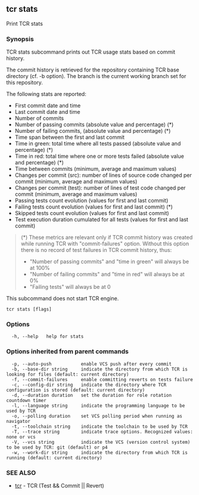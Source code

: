 ## tcr stats

Print TCR stats

### Synopsis


TCR stats subcommand prints out TCR usage stats based on commit history.

The commit history is retrieved for the repository containing
TCR base directory (cf. -b option). The branch is the current working
branch set for this repository.

The following stats are reported:

- First commit date and time
- Last commit date and time
- Number of commits
- Number of passing commits (absolute value and percentage) (*)
- Number of failing commits, (absolute value and percentage) (*)
- Time span between the first and last commit
- Time in green: total time where all tests passed (absolute value and percentage) (*)
- Time in red: total time where one or more tests failed (absolute value and percentage) (*)
- Time between commits (minimum, average and maximum values)
- Changes per commit (src): number of lines of source code changed per commit (minimum, average and maximum values)
- Changes per commit (test): number of lines of test code changed per commit (minimum, average and maximum values)
- Passing tests count evolution (values for first and last commit)
- Failing tests count evolution (values for first and last commit) (*)
- Skipped tests count evolution (values for first and last commit)
- Test execution duration cumulated for all tests (values for first and last commit)

> (*) These metrics are relevant only if TCR commit history was created while running TCR with "commit-failures" option.
> Without this option there is no record of test failures in TCR commit history, thus:
> - "Number of passing commits" and "time in green" will always be at 100%
> - "Number of failing commits" and "time in red" will always be at 0%
> - "Failing tests" will always be at 0

This subcommand does not start TCR engine.

```
tcr stats [flags]
```

### Options

```
  -h, --help   help for stats
```

### Options inherited from parent commands

```
  -p, --auto-push           enable VCS push after every commit
  -b, --base-dir string     indicate the directory from which TCR is looking for files (default: current directory)
  -f, --commit-failures     enable committing reverts on tests failure
  -c, --config-dir string   indicate the directory where TCR configuration is stored (default: current directory)
  -d, --duration duration   set the duration for role rotation countdown timer
  -l, --language string     indicate the programming language to be used by TCR
  -o, --polling duration    set VCS polling period when running as navigator
  -t, --toolchain string    indicate the toolchain to be used by TCR
  -T, --trace string        indicate trace options. Recognized values: none or vcs
  -V, --vcs string          indicate the VCS (version control system) to be used by TCR: git (default) or p4
  -w, --work-dir string     indicate the directory from which TCR is running (default: current directory)
```

### SEE ALSO

* [tcr](tcr.md)	 - TCR (Test && Commit || Revert)

